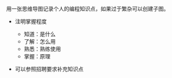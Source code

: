 用一张思维导图记录个人的编程知识点，如果过于繁杂可以创建子图。

+ 注明掌握程度

  + 知道：是什么
  + 了解：怎么用
  + 熟悉：熟练使用
  + 掌握：原理

+ 可以参照招聘要求补充知识点


